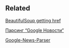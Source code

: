 ## Related

[BeautifulSoup getting href](https://stackoverflow.com/questions/5815747/beautifulsoup-getting-href)

[Парсинг “Google Новости”](https://ru.stackoverflow.com/questions/889575/%D0%9F%D0%B0%D1%80%D1%81%D0%B8%D0%BD%D0%B3-google-%D0%9D%D0%BE%D0%B2%D0%BE%D1%81%D1%82%D0%B8)

[Google-News-Parser](https://github.com/IllyaKol/Google-News-Parser/blob/master/google_news_parser.py)



